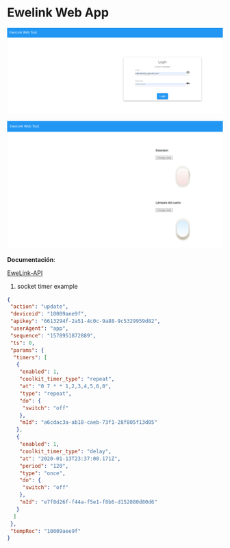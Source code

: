 # Ewelink Web App



![image-20210108143530082](assets/image-20210108143530082.png)

![image-20210108143554255](assets/image-20210108143554255.png)





**Documentación**:

[EweLink-API](https://ewelink-api.now.sh/docs/introduction)


1. socket timer example

````json
{
 "action": "update",
 "deviceid": "10009aee9f",
 "apikey": "6613294f-2a51-4c0c-9a88-9c5329959d82",
 "userAgent": "app",
 "sequence": "1578951872889",
 "ts": 0,
 "params": {
  "timers": [
   {
    "enabled": 1,
    "coolkit_timer_type": "repeat",
    "at": "0 7 * * 1,2,3,4,5,6,0",
    "type": "repeat",
    "do": {
     "switch": "off"
    },
    "mId": "a6cdac3a-ab18-caeb-73f1-28f805f13d05"
   },
   {
    "enabled": 1,
    "coolkit_timer_type": "delay",
    "at": "2020-01-13T23:37:00.171Z",
    "period": "120",
    "type": "once",
    "do": {
     "switch": "off"
    },
    "mId": "e7f8d26f-f44a-f5e1-f8b6-d152880d80d6"
   }
  ]
 },
 "tempRec": "10009aee9f"
}

````

